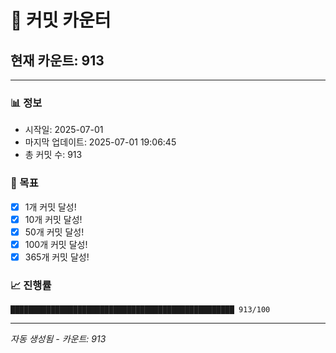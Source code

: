 # 🔢 커밋 카운터

## 현재 카운트: 913

---

### 📊 정보
- 시작일: 2025-07-01
- 마지막 업데이트: 2025-07-01 19:06:45
- 총 커밋 수: 913

### 🎯 목표
- [x] 1개 커밋 달성!
- [x] 10개 커밋 달성!
- [x] 50개 커밋 달성!
- [x] 100개 커밋 달성!
- [x] 365개 커밋 달성!

### 📈 진행률
```
██████████████████████████████████████████████████ 913/100
```

---
*자동 생성됨 - 카운트: 913*
